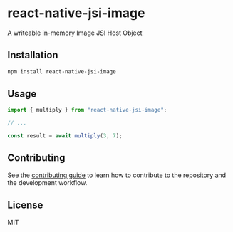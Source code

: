 # react-native-jsi-image

A writeable in-memory Image JSI Host Object

## Installation

```sh
npm install react-native-jsi-image
```

## Usage

```js
import { multiply } from "react-native-jsi-image";

// ...

const result = await multiply(3, 7);
```

## Contributing

See the [contributing guide](CONTRIBUTING.md) to learn how to contribute to the repository and the development workflow.

## License

MIT
